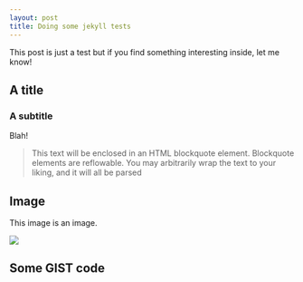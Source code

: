 ```yaml
---
layout: post
title: Doing some jekyll tests
---
```


This post is just a test but if you find something interesting inside, let me know!

## A title
### A subtitle

Blah!
> This text will be enclosed in an HTML blockquote element.
> Blockquote elements are reflowable. You may arbitrarily
> wrap the text to your liking, and it will all be parsed

## Image
This image is an image.

<img src="http://placehold.it/200x100.png"/>

## Some GIST code
<script src="https://gist.github.com/1156742.js"> </script>

